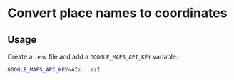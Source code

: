 # Convert place names to coordinates

## Usage

Create a `.env` file and add a `GOOGLE_MAPS_API_KEY` variable:

```bash
GOOGLE_MAPS_API_KEY=AIz...ezI
```
